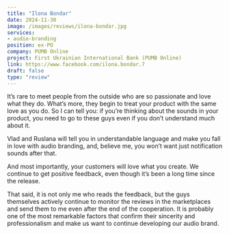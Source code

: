 ```yaml
---
title: "Ilona Bondar"
date: 2024-11-30
image: /images/reviews/ilona-bondar.jpg
services:
- audio-branding
position: ex-PO
company: PUMB Online
project: First Ukrainian International Bank (PUMB Online)
link: https://www.facebook.com/ilona.bondar.7
draft: false
type: "review"
---
```


It’s rare to meet people from the outside who are so passionate and love what they do. What’s more, they begin to treat your product with the same love as you do. So I can tell you: if you’re thinking about the sounds in your product, you need to go to these guys even if you don’t understand much about it.

<!--more-->

Vlad and Ruslana will tell you in understandable language and make you fall in love with audio branding, and, believe me, you won’t want just notification sounds after that.

And most importantly, your customers will love what you create. We continue to get positive feedback, even though it’s been a long time since the release.

That said, it is not only me who reads the feedback, but the guys themselves actively continue to monitor the reviews in the marketplaces and send them to me even after the end of the cooperation. It is probably one of the most remarkable factors that confirm their sincerity and professionalism and make us want to continue developing our audio brand.